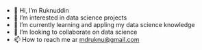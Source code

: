 - 👋 Hi, I’m Ruknuddin 
- 👀 I’m interested in data science projects
- 🌱 I’m currently learning and appling my data science knowledge
- 💞️ I’m looking to collaborate on data science
- 📫 How to reach me ar mdruknu@gmail.com

<!---
mdruknu/mdruknu is a ✨ special ✨ repository because its `README.md` (this file) appears on your GitHub profile.
You can click the Preview link to take a look at your changes.
--->
